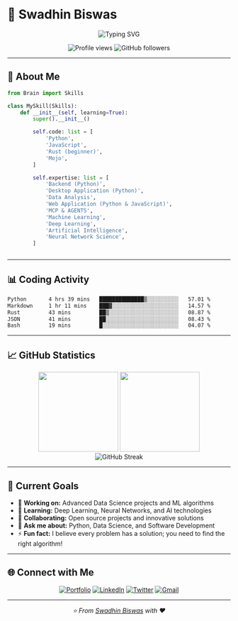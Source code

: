 # 🌟 Swadhin Biswas

<div align="center">
  <img src="https://readme-typing-svg.demolab.com?font=Fira+Code&size=28&duration=3000&pause=1000&color=00D9FF&background=00000000&center=true&vCenter=true&width=600&lines=An+Inquisitive+Mind;Python+Programmer;Data+Science+Enthusiast;Always+Learning+%26+Growing" alt="Typing SVG" />
</div>

<p align="center">
  <img src="https://komarev.com/ghpvc/?username=swadhinbiswas&label=Profile%20views&color=0e75b6&style=flat" alt="Profile views" />
  <img src="https://img.shields.io/github/followers/swadhinbiswas?label=Followers&style=social" alt="GitHub followers" />
</p>

---

## 🚀 About Me

```python
from Brain import Skills

class MySkill(Skills):
    def __init__(self, learning=True):
        super().__init__()

        self.code: list = [
            'Python',
            'JavaScript',
            'Rust (beginner)',
            'Mojo',
        ]

        self.expertise: list = [
            'Backend (Python)',
            'Desktop Application (Python)',
            'Data Analysis',
            'Web Application (Python & JavaScript)',
            'MCP & AGENTS',
            'Machine Learning',
            'Deep Learning',
            'Artificial Intelligence',
            'Neural Network Science',
        ]



```

---



## 📊 Coding Activity

<!--START_SECTION:waka-->

```txt
Python       4 hrs 39 mins   ██████████████▒░░░░░░░░░░   57.01 %
Markdown     1 hr 11 mins    ███▓░░░░░░░░░░░░░░░░░░░░░   14.57 %
Rust         43 mins         ██▒░░░░░░░░░░░░░░░░░░░░░░   08.87 %
JSON         41 mins         ██░░░░░░░░░░░░░░░░░░░░░░░   08.43 %
Bash         19 mins         █░░░░░░░░░░░░░░░░░░░░░░░░   04.07 %
```

<!--END_SECTION:waka-->

---

## 📈 GitHub Statistics

<div align="center">
  <img height="180em" src="https://github-readme-stats.vercel.app/api?username=swadhinbiswas&show_icons=true&theme=tokyonight&include_all_commits=true&count_private=true&hide_border=true&bg_color=0d1117"/>
  <img height="180em" src="https://github-readme-stats.vercel.app/api/top-langs/?username=swadhinbiswas&layout=compact&langs_count=8&theme=tokyonight&hide_border=true&bg_color=0d1117"/>
</div>

<div align="center">
  <img src="https://github-readme-streak-stats.herokuapp.com/?user=swadhinbiswas&theme=tokyonight&hide_border=true&background=0d1117" alt="GitHub Streak"/>
</div>

---

## 🎯 Current Goals

- 🔭 **Working on:** Advanced Data Science projects and ML algorithms
- 🌱 **Learning:** Deep Learning, Neural Networks, and AI technologies
- 👯 **Collaborating:** Open source projects and innovative solutions
- 💬 **Ask me about:** Python, Data Science, and Software Development
- ⚡ **Fun fact:** I believe every problem has a solution; you need to find the right algorithm!

---

## 🌐 Connect with Me

<div align="center">
  
[![Portfolio](https://img.shields.io/badge/Portfolio-FF5722?style=for-the-badge&logo=todoist&logoColor=white)](https://swadhin.my.id)
[![LinkedIn](https://img.shields.io/badge/LinkedIn-0077B5?style=for-the-badge&logo=linkedin&logoColor=white)](https://linkedin.com/in/swadh1n)
[![Twitter](https://img.shields.io/badge/Twitter-1DA1F2?style=for-the-badge&logo=twitter&logoColor=white)](https://twitter.com/swadh1n)
[![Gmail](https://img.shields.io/badge/Gmail-D14836?style=for-the-badge&logo=gmail&logoColor=white)](mailto:swadhinbiswas.cse@gmail.com)

</div>

---



<div align="center">
  <i>⭐️ From <a href="https://github.com/swadhinbiswas">Swadhin Biswas</a> with ❤️</i>
</div>
